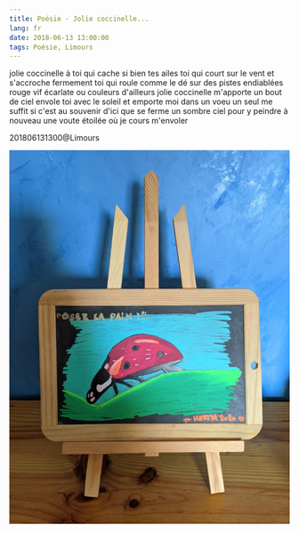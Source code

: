 ```yaml
---
title: Poésie - Jolie coccinelle...
lang: fr
date: 2018-06-13 13:00:00
tags: Poésie, Limours
---
```

jolie coccinelle à toi qui cache si bien tes ailes
toi qui court sur le vent et s'accroche fermement
toi qui roule comme le dé sur des pistes endiablées
rouge vif écarlate ou couleurs d'ailleurs
jolie coccinelle m'apporte un bout de ciel
envole toi avec le soleil et emporte moi dans un voeu
un seul me suffit si c'est au souvenir d'ici
que se ferme un sombre ciel pour y peindre à nouveau
une voute étoilée où je cours m'envoler

201806131300@Limours

<img src="/uploads/images/Kerma/Ardoise_Kerma_2020_Coccinelle_Oser-La-Paix.jpeg" width="1536px" heigth="2048px">
